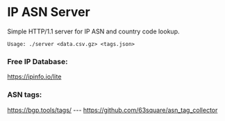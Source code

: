 # IP ASN Server

Simple HTTP/1.1 server for IP ASN and country code lookup.

`Usage: ./server <data.csv.gz> <tags.json>`

### Free IP Database:

https://ipinfo.io/lite

### ASN tags:

https://bgp.tools/tags/ --- https://github.com/63square/asn_tag_collector
